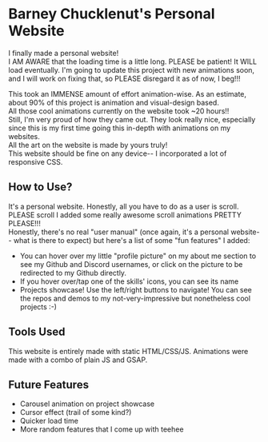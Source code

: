 # Barney Chucklenut's Personal Website
I finally made a personal website!\
I AM AWARE that the loading time is a little long. PLEASE be patient! It WILL load eventually. I'm going to update this project with new animations soon, and I will work on fixing that, so PLEASE disregard it as of now, I beg!!!


This took an IMMENSE amount of effort animation-wise. As an estimate, about 90% of this project is animation and visual-design based.\
All those cool animations currently on the website took ~20 hours!!\
Still, I'm very proud of how they came out. They look really nice, especially since this is my first time going this in-depth with animations on my websites.\
All the art on the website is made by yours truly!\
This website should be fine on any device-- I incorporated a lot of responsive CSS.

## How to Use?
It's a personal website. Honestly, all you have to do as a user is scroll. PLEASE scroll I added some really awesome scroll animations PRETTY PLEASE!!!\
Honestly, there's no real "user manual" (once again, it's a personal website-- what is there to expect) but here's a list of some "fun features" I added:
- You can hover over my little "profile picture" on my about me section to see my Github and Discord usernames, or click on the picture to be redirected to my Github directly.
- If you hover over/tap one of the skills' icons, you can see its name
- Projects showcase! Use the left/right buttons to navigate! You can see the repos and demos to my not-very-impressive but nonetheless cool projects :-)

## Tools Used
This website is entirely made with static HTML/CSS/JS. Animations were made with a combo of plain JS and GSAP.

## Future Features
- Carousel animation on project showcase
- Cursor effect (trail of some kind?)
- Quicker load time
- More random features that I come up with teehee


